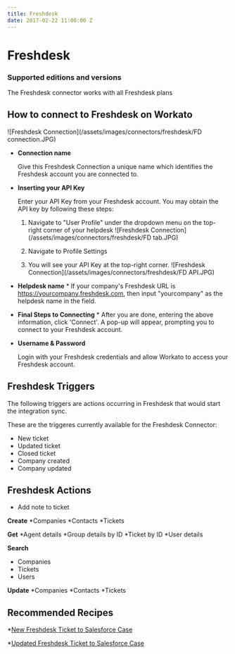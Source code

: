 ```yaml
---
title: Freshdesk
date: 2017-02-22 11:00:00 Z
---
```


# Freshdesk

### Supported editions and versions
The Freshdesk connector works with all Freshdesk plans

## How to connect to Freshdesk on Workato

![Freshdesk Connection](/assets/images/connectors/freshdesk/FD connection.JPG)

* **Connection name**

  Give this Freshdesk Connection a unique name which identifies the Freshdesk account you are connected to.

* **Inserting your API Key**

  Enter your API Key from your Freshdesk account. You may obtain the API key by following these steps:

  1. Navigate to "User Profile" under the dropdown menu on the top-right corner of your helpdesk
  ![Freshdesk Connection](/assets/images/connectors/freshdesk/FD tab.JPG)

  2. Navigate to Profile Settings

  3. You will see your API Key at the top-right corner.
  ![Freshdesk Connection](/assets/images/connectors/freshdesk/FD API.JPG)


* **Helpdesk name** *
  If your company's Freshdesk URL is https://yourcompany.freshdesk.com, then input "yourcompany" as the helpdesk name in the field.
  

* **Final Steps to Connecting** *
  After you are done, entering the above information, click 'Connect'. A pop-up will appear, prompting you to connect to your Freshdesk account.

* **Username & Password**

  Login with your Freshdesk credentials and allow Workato to access your Freshdesk account.

## Freshdesk Triggers
 The following triggers are actions occurring in Freshdesk that would start the integration sync.

 These are the triggeres currently available for the Freshdesk Connector: 

 * New ticket 
 * Updated ticket
 * Closed ticket 
 * Company created
 * Company updated

## Freshdesk Actions
 * Add note to ticket

 **Create**
  *Companies
  *Contacts
  *Tickets


 **Get**
  *Agent details
  *Group details by ID
  *Ticket by ID
  *User details

 **Search**
  * Companies
  * Tickets
  * Users

 **Update**
  *Companies
  *Contacts
  *Tickets

## Recommended Recipes
 *[New Freshdesk Ticket to Salesforce Case](https://www.workato.com/recipes/309080-new-freshdesk-ticket-to-salesforce#recipe)

 *[Updated Freshdesk Ticket to Salesforce Case](https://www.workato.com/recipes/309369-updated-freshdesk-ticket-to-salesforce)






